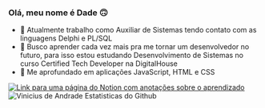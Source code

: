 ### Olá, meu nome é Dade 🙃

- 🌱 Atualmente trabalho como Auxiliar de Sistemas tendo contato com as linguagens Delphi e PL/SQL
- 🔭 Busco aprender cada vez mais pra me tornar um desenvolvedor no futuro, para isso estou estudando Desenvolvimento de Sistemas no curso Certified Tech Developer na DigitalHouse 
- 👯 Me aprofundado em aplicações JavaScript, HTML e CSS

[![Link para uma página do Notion com anotações sobre o aprendizado](https://img.shields.io/badge/-Confira%20tudo%20que%20aprendi%20sobre%20git%20e%20infraestrutura%20aqui!-060606?style=flat&labelColor=0D0D0D&logo=Notion&Color=white)](https://eggplant-jingle-128.notion.site/Introdu-o-a-inform-tica-a2665d95fc784fe0830ba436000d5b3e)\
![Vinicius de Andrade Estatisticas do Github](https://github-readme-stats.vercel.app/api?username=andradeviniicius&show_icons=true&theme=radical)
